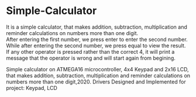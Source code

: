 # Simple-Calculator
It is a simple calculator, that makes addition, subtraction, multiplication and reminder calculations on numbers more than one digit.\
After entering the first number, we press enter to enter the second number. While after entering the second number, we press equal to view the result.\
If any other operator is pressed rather than the correct 4, it will print a message that the operator is wrong and will start again from begining.

Simple calculator on ATMEGA16 microcontroller, 4x4 Keypad and 2x16 LCD, that makes addition, subtraction, multiplication and reminder calculations on numbers more than one digit,2020. Drivers Designed and Implemented for project: Keypad, LCD
